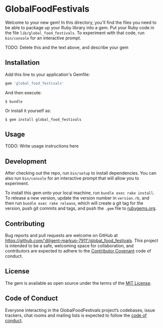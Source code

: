 # GlobalFoodFestivals

Welcome to your new gem! In this directory, you'll find the files you need to be able to package up your Ruby library into a gem. Put your Ruby code in the file `lib/global_food_festivals`. To experiment with that code, run `bin/console` for an interactive prompt.

TODO: Delete this and the text above, and describe your gem

## Installation

Add this line to your application's Gemfile:

```ruby
gem 'global_food_festivals'
```

And then execute:

    $ bundle

Or install it yourself as:

    $ gem install global_food_festivals

## Usage

TODO: Write usage instructions here

## Development

After checking out the repo, run `bin/setup` to install dependencies. You can also run `bin/console` for an interactive prompt that will allow you to experiment.

To install this gem onto your local machine, run `bundle exec rake install`. To release a new version, update the version number in `version.rb`, and then run `bundle exec rake release`, which will create a git tag for the version, push git commits and tags, and push the `.gem` file to [rubygems.org](https://rubygems.org).

## Contributing

Bug reports and pull requests are welcome on GitHub at https://github.com/'diligent-markup-7911'/global_food_festivals. This project is intended to be a safe, welcoming space for collaboration, and contributors are expected to adhere to the [Contributor Covenant](http://contributor-covenant.org) code of conduct.

## License

The gem is available as open source under the terms of the [MIT License](https://opensource.org/licenses/MIT).

## Code of Conduct

Everyone interacting in the GlobalFoodFestivals project’s codebases, issue trackers, chat rooms and mailing lists is expected to follow the [code of conduct](https://github.com/'diligent-markup-7911'/global_food_festivals/blob/master/CODE_OF_CONDUCT.md).
